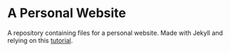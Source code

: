 # A Personal Website

A repository containing files for a personal website. Made with Jekyll and relying on this [tutorial](https://programminghistorian.org/en/lessons/building-static-sites-with-jekyll-github-pages).